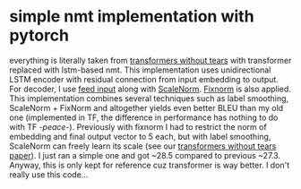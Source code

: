# simple nmt implementation with pytorch
everything is literally taken from [transformers without tears](https://github.com/tnq177/transformers_without_tears) with transformer replaced with lstm-based nmt. This implementation uses unidirectional LSTM encoder with residual connection from input embedding to output. For decoder, I use [feed input](https://arxiv.org/abs/1508.04025) along with [ScaleNorm](https://arxiv.org/pdf/1910.05895.pdf). [Fixnorm](https://arxiv.org/pdf/1710.01329.pdf) is also applied. This implementation combines several techniques such as label smoothing, ScaleNorm + FixNorm and altogether yields even better BLEU than my old one (implemented in TF, the difference in performance has nothing to do with TF -*peace*-). Previously with fixnorm I had to restrict the norm of embedding and final output vector to 5 each, but with label smoothing, ScaleNorm can freely learn its scale (see our [transformers without tears paper](https://arxiv.org/pdf/1910.05895.pdf)). I just ran a simple one and got ~28.5 compared to previous ~27.3. Anyway, this is only kept for reference cuz transformer is way better. I don't really use this code...
